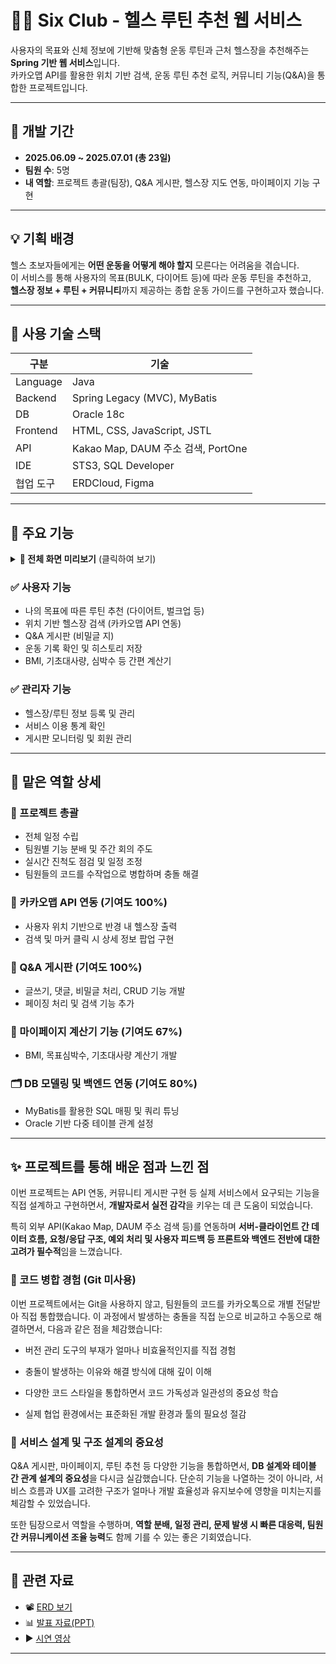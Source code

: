 # 🏋️‍♂️ Six Club - 헬스 루틴 추천 웹 서비스

사용자의 목표와 신체 정보에 기반해 맞춤형 운동 루틴과 근처 헬스장을 추천해주는 **Spring 기반 웹 서비스**입니다.  
카카오맵 API를 활용한 위치 기반 검색, 운동 루틴 추천 로직, 커뮤니티 기능(Q&A)을 통합한 프로젝트입니다.

---

## 📅 개발 기간

- **2025.06.09 ~ 2025.07.01 (총 23일)**  
- **팀원 수**: 5명  
- **내 역할**: 프로젝트 총괄(팀장), Q&A 게시판, 헬스장 지도 연동, 마이페이지 기능 구현

---

## 💡 기획 배경

헬스 초보자들에게는 **어떤 운동을 어떻게 해야 할지** 모른다는 어려움을 겪습니다.  
이 서비스를 통해 사용자의 목표(BULK, 다이어트 등)에 따라 운동 루틴을 추천하고,  
**헬스장 정보 + 루틴 + 커뮤니티**까지 제공하는 종합 운동 가이드를 구현하고자 했습니다.

---

## 🔧 사용 기술 스택

| 구분 | 기술 |
|------|------|
| Language | Java |
| Backend | Spring Legacy (MVC), MyBatis |
| DB | Oracle 18c |
| Frontend | HTML, CSS, JavaScript, JSTL |
| API | Kakao Map, DAUM 주소 검색, PortOne |
| IDE | STS3, SQL Developer |
| 협업 도구 | ERDCloud, Figma |

---

## 🧩 주요 기능

<details>
<summary><strong>📸 전체 화면 미리보기</strong> (클릭하여 보기)</summary>

| 구분 | 화면 | 미리보기 |
|------|------|----------|
| 공통 | 메인 | <img height="300" alt="image" src="https://github.com/user-attachments/assets/b3b00f24-9b83-421d-8a23-9c40d5bef91f" /> |
| 공통 | 로그인 | <img height="300" alt="image" src="https://github.com/user-attachments/assets/19eae8ee-7a7c-42da-8b90-a21ad808114e" /> |
| 공통 | Q&A | <img height="300" alt="image" src="https://github.com/user-attachments/assets/c033edba-d801-4125-9a00-f102f8b92083" /> <img height="300" alt="image" src="https://github.com/user-attachments/assets/4a935887-c5d8-45bb-9bdc-eee9c04270e8" /> |
| 사용자 | 간편 계산기 | <img height="300" alt="image" src="https://github.com/user-attachments/assets/cccfe8b7-d7b9-46f4-88f8-fb447d977b12" /> |
| 사용자 | 구독관리 | <img height="300" alt="image" src="https://github.com/user-attachments/assets/eeaa5495-4240-43fc-b842-6ff69952ec39" /> <img height="300" alt="image" src="https://github.com/user-attachments/assets/20ee7e84-4fce-4f02-8113-648dcc4d2c3a" /> |
| 사용자 | 운동 하러가기 |<img height="300" alt="image" src="https://github.com/user-attachments/assets/fd7d7de1-41de-4573-8522-141c606876ad" /> <img height="300" alt="image" src="https://github.com/user-attachments/assets/162891c2-4b54-4afd-b04e-a06e41f3bf21" /><br> <img height="300" alt="image" src="https://github.com/user-attachments/assets/f1787689-69b5-4a2a-841e-61e3ef14d509" /> |
| 사용자 | 운동 히스토리 | <img height="300" alt="image" src="https://github.com/user-attachments/assets/0cee335b-b875-4679-b6f5-5fa73c8d7784" /> <img height="300" alt="image" src="https://github.com/user-attachments/assets/f20bb99b-d0ea-4143-8a78-bb71b26d2198" /> |
| 사용자 | 근처 헬스장 | <img height="300" alt="image" src="https://github.com/user-attachments/assets/a0ec1a10-2b4f-4b28-95e2-5f20ae9d0778" /> |
| 사용자 | 운동 장비 추천 | <img height="300" alt="image" src="https://github.com/user-attachments/assets/36b718f9-bee9-4872-8b03-a545a99539f6" /> |
| 관리자 | 관리자 메인 | <img height="300" alt="image" src="https://github.com/user-attachments/assets/9bb3e41d-1534-441f-8ab5-1e5c50723495" /> |
| 관리자 | 회원 목록 | <img height="300" alt="image" src="https://github.com/user-attachments/assets/65b37ed7-f6a3-4a36-9411-4f79c32633e2" /> |
| 관리자 | 통계 관리 | <img height="300" alt="image" src="https://github.com/user-attachments/assets/9f1c802e-2364-426c-a0ea-8aad497e0b40" /> |

</details>


### ✅ 사용자 기능
- 나의 목표에 따른 루틴 추천 (다이어트, 벌크업 등)
- 위치 기반 헬스장 검색 (카카오맵 API 연동)
- Q&A 게시판 (비밀글 지)
- 운동 기록 확인 및 히스토리 저장
- BMI, 기초대사량, 심박수 등 간편 계산기

### ✅ 관리자 기능
- 헬스장/루틴 정보 등록 및 관리
- 서비스 이용 통계 확인
- 게시판 모니터링 및 회원 관리

---

## 📌 맡은 역할 상세
### 📅 프로젝트 총괄
- 전체 일정 수립
- 팀원별 기능 분배 및 주간 회의 주도
- 실시간 진척도 점검 및 일정 조정
- 팀원들의 코드를 수작업으로 병합하며 충돌 해결

### 🧭 카카오맵 API 연동 (기여도 100%)
- 사용자 위치 기반으로 반경 내 헬스장 출력
- 검색 및 마커 클릭 시 상세 정보 팝업 구현

### 🧩 Q&A 게시판 (기여도 100%)
- 글쓰기, 댓글, 비밀글 처리, CRUD 기능 개발
- 페이징 처리 및 검색 기능 추가

### 📁 마이페이지 계산기 기능 (기여도 67%)
- BMI, 목표심박수, 기초대사량 계산기 개발

### 🗂️ DB 모델링 및 백엔드 연동 (기여도 80%)
- MyBatis를 활용한 SQL 매핑 및 쿼리 튜닝
- Oracle 기반 다중 테이블 관계 설정

---

## ✨ 프로젝트를 통해 배운 점과 느낀 점

이번 프로젝트는 API 연동, 커뮤니티 게시판 구현 등 실제 서비스에서 요구되는 기능을 직접 설계하고 구현하면서, **개발자로서 실전 감각**을 키우는 데 큰 도움이 되었습니다.

특히 외부 API(Kakao Map, DAUM 주소 검색 등)를 연동하며 **서버-클라이언트 간 데이터 흐름, 요청/응답 구조, 예외 처리 및 사용자 피드백 등 프론트와 백엔드 전반에 대한 고려가 필수적**임을 느꼈습니다.

### 🔧 코드 병합 경험 (Git 미사용)

이번 프로젝트에서는 Git을 사용하지 않고, 팀원들의 코드를 카카오톡으로 개별 전달받아 직접 통합했습니다. 이 과정에서 발생하는 충돌을 직접 눈으로 비교하고 수동으로 해결하면서, 다음과 같은 점을 체감했습니다:

- 버전 관리 도구의 부재가 얼마나 비효율적인지를 직접 경험

- 충돌이 발생하는 이유와 해결 방식에 대해 깊이 이해

- 다양한 코드 스타일을 통합하면서 코드 가독성과 일관성의 중요성 학습

- 실제 협업 환경에서는 표준화된 개발 환경과 툴의 필요성 절감

### 🧩 서비스 설계 및 구조 설계의 중요성

Q&A 게시판, 마이페이지, 루틴 추천 등 다양한 기능을 통합하면서, **DB 설계와 테이블 간 관계 설계의 중요성**을 다시금 실감했습니다.
단순히 기능을 나열하는 것이 아니라, 서비스 흐름과 UX를 고려한 구조가 얼마나 개발 효율성과 유지보수에 영향을 미치는지를 체감할 수 있었습니다.

또한 팀장으로서 역할을 수행하며, **역할 분배, 일정 관리, 문제 발생 시 빠른 대응력, 팀원 간 커뮤니케이션 조율 능력**도 함께 기를 수 있는 좋은 기회였습니다.

---

## 🔗 관련 자료

- 📽️ [ERD 보기](https://drive.google.com/file/d/1n9HLfJO5Wy249rfhEKLDPgXreGYw8PHe/view?usp=sharing)  
- 📊 [발표 자료(PPT)](https://docs.google.com/presentation/d/1vfPrJWHc8aXNnSzVaXhsYdm67C1KBYMj/edit?usp=sharing&ouid=106436189513240672230&rtpof=true&sd=true)  
- ▶️ [시연 영상](https://drive.google.com/file/d/19kCE1w9HylECoXPGQJjLQpq3XAsk71DK/view?usp=sharing)

---

